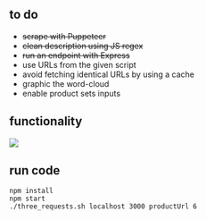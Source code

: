 ## to do
- ~~scrape with Puppeteer~~
- ~~clean description using JS regex~~
- ~~run an endpoint with Express~~
- use URLs from the given script
- avoid fetching identical URLs by using a cache
- graphic the word-cloud
- enable product sets inputs

## functionality
<img src="https://github.com/user-attachments/assets/026f00b4-ce84-4afc-b032-dd90ec7b5572" />

## run code
```
npm install
npm start
./three_requests.sh localhost 3000 productUrl 6
```

